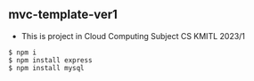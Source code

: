## mvc-template-ver1 
- This is project in Cloud Computing Subject CS KMITL 2023/1

```
$ npm i
$ npm install express
$ npm install mysql
```